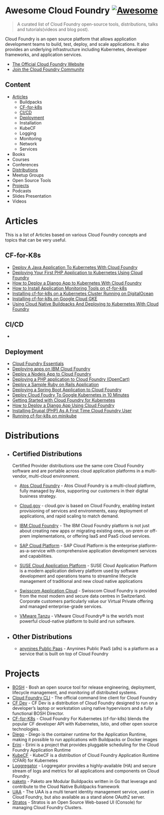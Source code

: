 # Awesome Cloud Foundry [![Awesome](https://awesome.re/badge.svg)](https://github.com/sindresorhus/awesome)

> A curated list of Cloud Foundry open-source tools, distributions, talks and tutorials(videos and blog post).

Cloud Foundry is an open source platform that allows application development teams to build, test, deploy, and scale applications. It also provides an underlying infrastructure including Kubernetes, developer frameworks, and application services.

- [The Official Cloud Foundry Website](https://cloudfoundry.org)
- [Join the Cloud Foundry Community](https://slack.cloudfoundry.org)

## Content

- [Articles](#Articles)
  - Buildpacks
  - [CF-for-k8s](#cf-for-k8s)
  - [CI/CD](#cicd)
  - [Deployment](#Deployment)
  - Installation
  - KubeCF
  - Logging
  - Monitoring
  - Network
  - Services
- Books
- Courses
- Conferences
- [Distributions](#Distributions)
- Meetup Groups
- Open Source Tools
- [Projects](#Projects)
- Podcasts
- Slides Presentation
- Videos

# Articles

This is a list of Articles based on various Cloud Foundry concepts and topics that can be very useful.

## CF-for-K8s

- [Deploy A Java Application To Kubernetes With Cloud Foundry](https://medium.com/cloud-foundry-foundation/deploy-a-java-application-to-kubernetes-with-cloud-foundry-c3be6c34e0cb)
- [Deploying Your First PHP Application to Kubernetes Using Cloud Foundry](https://medium.com/cloud-foundry-foundation/deploying-your-first-php-application-to-kubernetes-using-cloud-foundry-901c390165bc)
- [How to Deploy a Django App to Kubernetes With Cloud Foundry](https://medium.com/cloud-foundry-foundation/how-to-deploy-a-django-app-to-kubernetes-with-cloud-foundry-5ad332fbe197)
- [How to Install Application Monitoring Tools on cf-for-k8s](https://medium.com/cloud-foundry-foundation/how-to-install-application-monitoring-tools-on-cf-for-k8s-8aa462c47c1a)
- [Installing cf-for-k8s on a Kubernetes Cluster Running on DigitalOcean](https://medium.com/cloud-foundry-foundation/installing-cf-for-k8s-on-a-kubernetes-cluster-running-on-digitalocean-acffdc652dcf)
- [Installing cf-for-k8s on Google Cloud GKE](https://medium.com/cloud-foundry-foundation/installing-cf-for-k8s-on-google-cloud-gke-5d6902ee99fa)
- [Using Cloud Native Buildpacks And Deploying to Kubernetes With Cloud Foundry](https://medium.com/cloud-foundry-foundation/using-cloud-native-buildpacks-and-deploying-to-kubernetes-with-cloud-foundry-eca190195fd)

## CI/CD

-

## Deployment

- [Cloud Foundry Essentials](https://medium.com/cloud-foundry-foundation/cloud-foundry-essentials-601e794f102d)
- [Deploying apps on IBM Cloud Foundry](https://cloud.ibm.com/docs/cloud-foundry-public?topic=cloud-foundry-public-deployingapps)
- [Deploy a Nodejs App to Cloud Foundry](https://medium.com/cloud-foundry-foundation/deploy-a-nodejs-app-to-cloud-foundry-via-pivotal-bf2662f59a6f)
- [Deploying a PHP application to Cloud Foundry (OpenCart)](https://medium.com/cloud-foundry-foundation/deploying-a-php-application-to-cloud-foundry-opencart-e160a87c2eb0)
- [Deploy a Sample Ruby on Rails Application](https://docs.cloudfoundry.org/buildpacks/ruby/sample-ror.html)
- [Deploying a Spring Boot Application to Cloud Foundry](https://www.baeldung.com/spring-boot-app-deploy-to-cloud-foundry)
- [Deploy Cloud Foudry To Google Kubernetes in 10 Minutes](https://www.starkandwayne.com/blog/deploy-cf-for-k8s-to-google-in-10-minutes/)
- [Getting Started with Cloud Foundry for Kubernetes](https://tanzu.vmware.com/developer/guides/kubernetes/cf4k8s-gs/)
- [How to Deploy a Django App Using Cloud Foundry](https://medium.com/cloud-foundry-foundation/deploy-a-django-app-using-cloud-foundry-8d74769c9a12)
- [Installing Drupal (PHP) As A First Time Cloud Foundry User](https://medium.com/cloud-foundry-foundation/installing-drupal-php-as-a-first-time-cloud-foundry-user-ef557c3646a6)
- [Running cf-for-k8s on minikube](https://www.starkandwayne.com/blog/running-cf-for-k8s-on-minikube/)

# Distributions

- ## Certified Distributions

  Certified Provider distributions use the same core Cloud Foundry software and are portable across cloud application platforms in a multi-vendor, multi-cloud environment.

  - [Atos Cloud Foundry](https://atos.net/en/solutions/multi-cloud-application-platform) - Atos Cloud Foundry is a multi-cloud platform, fully managed by Atos, supporting our customers in their digital business strategy.

  - [Cloud.gov](https://cloud.gov/) - cloud.gov is based on Cloud Foundry, enabling instant provisioning of services and environments, easy deployment of applications, and rapid scaling to match demand.
  - [IBM Cloud Foundry](https://www.ibm.com/cloud/cloud-foundry) - The IBM Cloud Foundry platform is not just about creating new apps or migrating existing ones, on-prem or off-prem implementations, or offering IaaS and PaaS cloud services.
  - [SAP Cloud Platform](https://www.sap.com/products/cloud-platform.html) - SAP Cloud Platform is the enterprise platform-as-a-service with comprehensive application development services and capabilities.
  - [SUSE Cloud Application Platform](https://www.suse.com/products/cloud-application-platform/) - SUSE Cloud Application Platform is a modern application delivery platform used by software development and operations teams to streamline lifecycle management of traditional and new cloud native applications
  - [Swisscom Application Cloud](https://www.swisscom.ch/en/business/enterprise/offer/cloud-data-center/application-cloud.html) - Swisscom Cloud Foundry is provided from the most modern and secure data centres in Switzerland. Corporate customers particularly value our Virtual Private offering and managed enterprise-grade services.
  - [VMware Tanzu](https://tanzu.vmware.com/tanzu) - VMware Cloud Foundry® is the world’s most powerful cloud-native platform to build and run software.

- ## Other Distributions
  - [anynines Public Paas](https://paas.anynines.com/) - Anynines Public PaaS (a9s) is a platform as a service that is built on top of Cloud Foundry

# Projects

- [BOSH](https://bosh.io/docs/) - Bosh an open source tool for release engineering, deployment, lifecycle management, and monitoring of distributed systems.
- [Cloud Foundry CLI](https://github.com/cloudfoundry/cli) - The official command line client for Cloud Foundry
- [CF Dev](https://github.com/cloudfoundry-attic/cfdev) - CF Dev is a distribution of Cloud Foundry designed to run on a developer’s laptop or workstation using native hypervisors and a fully functional BOSH Director.
- [CF-for-K8s](https://cf-for-k8s.io) - Cloud Foundry For Kubernetes (cf-for-k8s) blends the popular CF developer API with Kubernetes, Istio, and other open source technologies.
- [Diego](https://github.com/cloudfoundry/diego-release) - Diego is the container runtime for the Application Runtime, making it possible to run applications with Buildpacks or Docker images
- [Erini](https://eirini.cf) - Eirini is a project that provides pluggable scheduling for the Cloud Foundry Application Runtime
- [KubeCF](https://github.com/cloudfoundry-incubator/kubecf) - KubeCF is a distribution of Cloud Foundry Application Runtime (CFAR) for Kubernetes
- [Loggregator](https://github.com/cloudfoundry/loggregator-release) - Loggregator provides a highly-available (HA) and secure stream of logs and metrics for all applications and components on Cloud Foundry.
- [paketo](https://paketo.io/) - Paketo are Modular Buildpacks written in Go that leverage and contribute to the Cloud Native Buildpacks framework
- [UAA](https://github.com/cloudfoundry/uaa) - The UAA is a multi tenant identity management service, used in Cloud Foundry, but also available as a stand alone OAuth2 server.
- [Stratos](https://github.com/cloudfoundry/stratos) - Stratos is an Open Source Web-based UI (Console) for managing Cloud Foundry Clusters.
